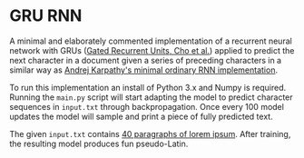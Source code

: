 # GRU RNN
A minimal and elaborately commented implementation of a recurrent neural network with GRUs ([Gated Recurrent Units, Cho et al.](https://en.wikipedia.org/wiki/Gated_recurrent_unit)) applied to predict the next character in a document given a series of preceding characters in a similar way as [Andrej Karpathy's minimal ordinary RNN implementation](https://github.com/weixsong/min-char-rnn/blob/master/min-char-rnn.py).

To run this implementation an install of Python 3.x and Numpy is required. Running the `main.py` script will start adapting the model to predict character sequences in `input.txt` through backpropagation. Once every 100 model updates the model will sample and print a piece of fully predicted text.

The given `input.txt` contains [40 paragraphs of lorem ipsum](http://loripsum.net/api/40/verylong/plaintext). After training, the resulting model produces fun pseudo-Latin.
